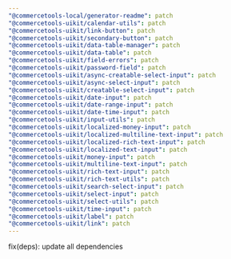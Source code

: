 ```yaml
---
"@commercetools-local/generator-readme": patch
"@commercetools-uikit/calendar-utils": patch
"@commercetools-uikit/link-button": patch
"@commercetools-uikit/secondary-button": patch
"@commercetools-uikit/data-table-manager": patch
"@commercetools-uikit/data-table": patch
"@commercetools-uikit/field-errors": patch
"@commercetools-uikit/password-field": patch
"@commercetools-uikit/async-creatable-select-input": patch
"@commercetools-uikit/async-select-input": patch
"@commercetools-uikit/creatable-select-input": patch
"@commercetools-uikit/date-input": patch
"@commercetools-uikit/date-range-input": patch
"@commercetools-uikit/date-time-input": patch
"@commercetools-uikit/input-utils": patch
"@commercetools-uikit/localized-money-input": patch
"@commercetools-uikit/localized-multiline-text-input": patch
"@commercetools-uikit/localized-rich-text-input": patch
"@commercetools-uikit/localized-text-input": patch
"@commercetools-uikit/money-input": patch
"@commercetools-uikit/multiline-text-input": patch
"@commercetools-uikit/rich-text-input": patch
"@commercetools-uikit/rich-text-utils": patch
"@commercetools-uikit/search-select-input": patch
"@commercetools-uikit/select-input": patch
"@commercetools-uikit/select-utils": patch
"@commercetools-uikit/time-input": patch
"@commercetools-uikit/label": patch
"@commercetools-uikit/link": patch
---
```


fix(deps): update all dependencies
